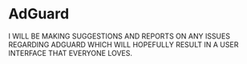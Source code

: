 # AdGuard
I WILL BE MAKING SUGGESTIONS AND REPORTS ON ANY ISSUES REGARDING ADGUARD WHICH WILL HOPEFULLY RESULT IN A USER INTERFACE THAT EVERYONE LOVES.
